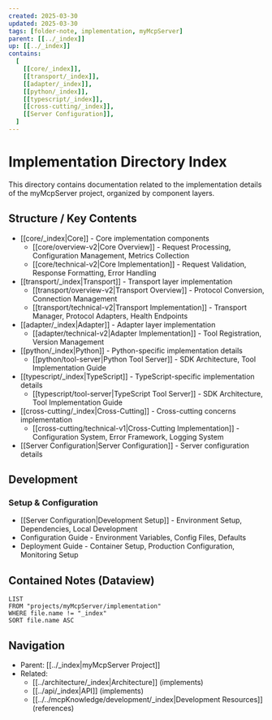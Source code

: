 ```yaml
---
created: 2025-03-30
updated: 2025-03-30
tags: [folder-note, implementation, myMcpServer]
parent: [[../_index]]
up: [[../_index]]
contains:
  [
    [[core/_index]],
    [[transport/_index]],
    [[adapter/_index]],
    [[python/_index]],
    [[typescript/_index]],
    [[cross-cutting/_index]],
    [[Server Configuration]],
  ]
---
```


# Implementation Directory Index

This directory contains documentation related to the implementation details of the myMcpServer project, organized by component layers.

## Structure / Key Contents

- [[core/_index|Core]] - Core implementation components
  - [[core/overview-v2|Core Overview]] - Request Processing, Configuration Management, Metrics Collection
  - [[core/technical-v2|Core Implementation]] - Request Validation, Response Formatting, Error Handling
- [[transport/_index|Transport]] - Transport layer implementation
  - [[transport/overview-v2|Transport Overview]] - Protocol Conversion, Connection Management
  - [[transport/technical-v2|Transport Implementation]] - Transport Manager, Protocol Adapters, Health Endpoints
- [[adapter/_index|Adapter]] - Adapter layer implementation
  - [[adapter/technical-v2|Adapter Implementation]] - Tool Registration, Version Management
- [[python/_index|Python]] - Python-specific implementation details
  - [[python/tool-server|Python Tool Server]] - SDK Architecture, Tool Implementation Guide
- [[typescript/_index|TypeScript]] - TypeScript-specific implementation details
  - [[typescript/tool-server|TypeScript Tool Server]] - SDK Architecture, Tool Implementation Guide
- [[cross-cutting/_index|Cross-Cutting]] - Cross-cutting concerns implementation
  - [[cross-cutting/technical-v1|Cross-Cutting Implementation]] - Configuration System, Error Framework, Logging System
- [[Server Configuration|Server Configuration]] - Server configuration details

## Development

### Setup & Configuration

- [[Server Configuration|Development Setup]] - Environment Setup, Dependencies, Local Development
- Configuration Guide - Environment Variables, Config Files, Defaults
- Deployment Guide - Container Setup, Production Configuration, Monitoring Setup

## Contained Notes (Dataview)

```dataview
LIST
FROM "projects/myMcpServer/implementation"
WHERE file.name != "_index"
SORT file.name ASC
```

## Navigation

- Parent: [[../_index|myMcpServer Project]]
- Related:
  - [[../architecture/_index|Architecture]] (implements)
  - [[../api/_index|API]] (implements)
  - [[../../mcpKnowledge/development/_index|Development Resources]] (references)
